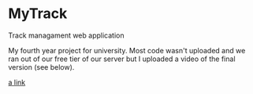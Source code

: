 MyTrack
==============

Track managament web application


My fourth year project for university. Most code wasn't uploaded and we ran out of our free tier of our server but I uploaded a video of the final version (see below).


[a link](https://cloud.githubusercontent.com/assets/5861750/4962973/d3505da4-66f1-11e4-8408-ce5134ab4de0.gif)
